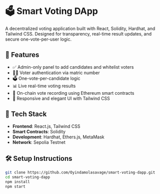 # 🗳️ Smart Voting DApp

A decentralized voting application built with React, Solidity, Hardhat, and Tailwind CSS. Designed for transparency, real-time result updates, and secure one-vote-per-user logic.

## 🚀 Features

- ✅ Admin-only panel to add candidates and whitelist voters
- 🧑‍🎓 Voter authentication via matric number
- 🗳️ One-vote-per-candidate logic
- 📊 Live real-time voting results
- 🔐 On-chain vote recording using Ethereum smart contracts
- 🎨 Responsive and elegant UI with Tailwind CSS

## 🔧 Tech Stack

- **Frontend**: React.js, Tailwind CSS  
- **Smart Contracts**: Solidity  
- **Development**: Hardhat, Ethers.js, MetaMask  
- **Network**: Sepolia Testnet

## 🛠️ Setup Instructions

```bash
git clone https://github.com/Oyindamolasavage/smart-voting-dapp.git
cd smart-voting-dapp
npm install
npm start
